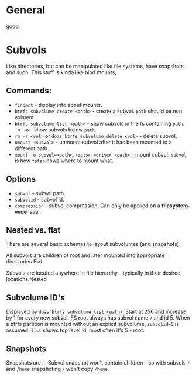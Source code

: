 # General

good.


# Subvols

Like directories, but can be manipulated like file systems, have snapshots and such.
This stuff is kinda like bind mounts,

## Commands:

- `findmnt` - display info about mounts.
- `btrfs subvolume create <path>` - create a subvol.
  `path` should be non existent.
- `btrfs subvolume list <path>` - show subvols in the fs containing `path`.
    - `-o` - show subvols below `path`.
- `rm -r <vol>` or `doas btrfs subvolume delete <vol>` - delete subvol.
- `umount <subvol>` - unmount subvol after it has been mounted to a different path.
- `mount -o subvol=<path>,<opts> <drive> <path>` - mount subvol. `subvol` is how `fstab` nows where to mount what.

## Options

- `subvol` - subvol path.
- `subvolid` - subvol id.
-  `compression` - subvol compression. Can only be applied on a **filesystem-wide** level.

## Nested vs. flat

There are several basic schemas to layout subvolumes (and snapshots).

All subvols are children of root and later mounted into appropriate directories.Flat


Subvols are located anywhere in file hierarchy - typically in their desired locations.Nested



## Subvolume ID's

Displayed by `doas btrfs subvolume list <path>`.
Start at 256 and increase by 1 for every new subvol. FS root always has subvol name `/` and id 5. When a btrfs partition is mounted without an explicit subvolume, `subvolid=5` is assumed.
`list` shows top level id, most often it's 5 - root.

## Snapshots

Snapshots are ...
Subvol snapshot won't contain children - so with subvols `/` and `/home` snapshoting `/` won't copy `/home`.
